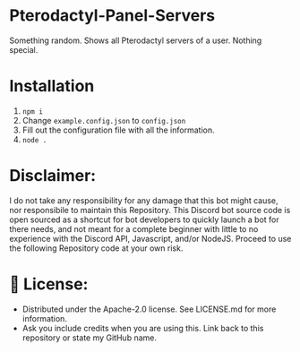 # Pterodactyl-Panel-Servers
Something random. Shows all Pterodactyl servers of a user. Nothing special.

# Installation
1. `npm i`
2. Change `example.config.json` to `config.json`
3. Fill out the configuration file with all the information.
4. `node .`

# Disclaimer:
I do not take any responsibility for any damage that this bot might cause, nor responsibile to maintain this Repository. This Discord bot source code is open sourced as a shortcut for bot developers to quickly launch a bot for there needs, and not meant for a complete beginner with little to no experience with the Discord API, Javascript, and/or NodeJS. Proceed to use the following Repository code at your own risk.

# 🔐 License:
- Distributed under the Apache-2.0 license. See LICENSE.md for more information.
- Ask you include credits when you are using this. Link back to this repository or state my GitHub name.
